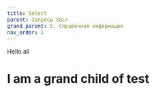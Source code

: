 ```yaml
---
title: Select
parent: Запросы SQL+
grand_parent: 5. Справочная информация
nav_order: 1
---
```


Hello all

# I am a grand child of test
